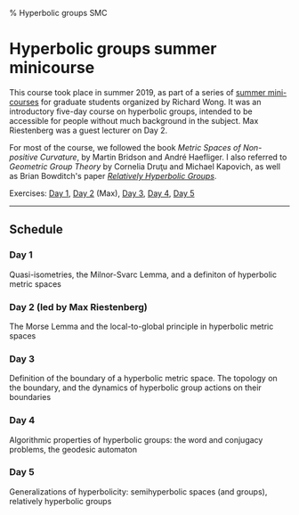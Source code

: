 % Hyperbolic groups SMC

Hyperbolic groups summer minicourse
===================================

This course took place in summer 2019, as part of a series of [summer mini-courses](https://web.ma.utexas.edu/SMC/2019/Minicourses.html) for graduate students organized by Richard Wong. It was an introductory five-day course on hyperbolic groups, intended to be accessible for people without much background in the subject. Max Riestenberg was a guest lecturer on Day 2.

For most of the course, we followed the book _Metric Spaces of Non-positive Curvature_, by Martin Bridson and André Haefliger. I also referred to _Geometric Group Theory_ by Cornelia Druţu and Michael Kapovich, as well as Brian Bowditch's paper [_Relatively Hyperbolic Groups_](https://homepages.warwick.ac.uk/~masgak/papers/bhb-relhyp.pdf).

Exercises: [Day 1](teaching/exercises_day1.pdf), [Day 2](teaching/exercises_day2.pdf) (Max), [Day 3](teaching/exercises_day3.pdf), [Day 4](teaching/exercises_day4.pdf), [Day 5](teaching/exercises_day5.pdf)

--------------------------------------------

## Schedule

### Day 1

Quasi-isometries, the Milnor-Svarc Lemma, and a definiton of hyperbolic metric spaces

### Day 2 (led by Max Riestenberg)

The Morse Lemma and the local-to-global principle in hyperbolic metric spaces

### Day 3

Definition of the boundary of a hyperbolic metric space. The topology on the boundary, and the dynamics of hyperbolic group actions on their boundaries

### Day 4

Algorithmic properties of hyperbolic groups: the word and conjugacy problems, the geodesic automaton

### Day 5

Generalizations of hyperbolicity: semihyperbolic spaces (and groups), relatively hyperbolic groups